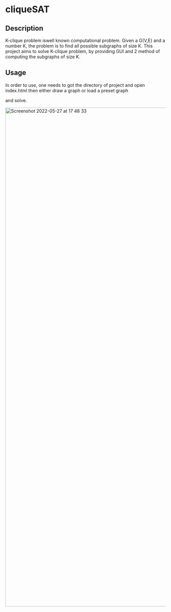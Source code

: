 # cliqueSAT 

## Description

  K-clique problem iswell known computational problem. Given a G(V,E) and a number K, the problem is to find all possible subgraphs of size K.
  This project aims to solve K-clique problem, by providing GUI and 2 method of computing the subgraphs of size K. 
  

## Usage 

  In order to use, one needs to got the directory of project and open index.html then either draw a graph or load a preset graph
  
  and solve. 
  
   
  <img width="1564" alt="Screenshot 2022-05-27 at 17 48 33" src="https://user-images.githubusercontent.com/55785758/170734195-8eb05662-fd2c-4efb-9c59-d73cf1425113.png">
  
  

  
  
